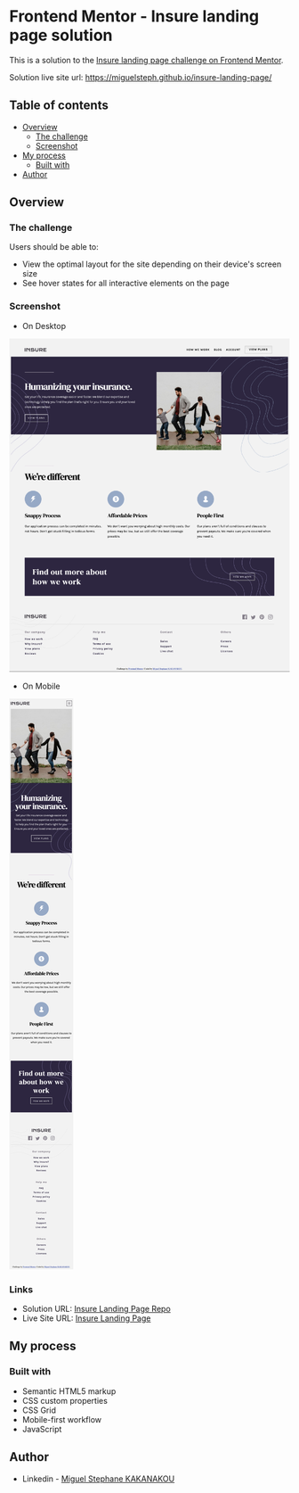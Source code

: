 # Frontend Mentor - Insure landing page solution

This is a solution to the [Insure landing page challenge on Frontend Mentor](https://www.frontendmentor.io/challenges/insure-landing-page-uTU68JV8). 

Solution live site url: https://miguelsteph.github.io/insure-landing-page/

## Table of contents

- [Overview](#overview)
  - [The challenge](#the-challenge) 
  - [Screenshot](#screenshot)
- [My process](#my-process)
  - [Built with](#built-with)
- [Author](#author)

## Overview

### The challenge

Users should be able to:

- View the optimal layout for the site depending on their device's screen size
- See hover states for all interactive elements on the page

### Screenshot

* On Desktop

![](./screenshots/Screenshot_desktop.png)

* On Mobile

![](./screenshots/Screenshot_phone.png)


### Links

- Solution URL: [Insure Landing Page Repo](https://github.com/MiguelSteph/insure-landing-page)
- Live Site URL: [Insure Landing Page](https://miguelsteph.github.io/insure-landing-page/)

## My process

### Built with

- Semantic HTML5 markup
- CSS custom properties
- CSS Grid
- Mobile-first workflow
- JavaScript

## Author

- Linkedin - [Miguel Stephane KAKANAKOU](https://www.linkedin.com/in/kakanakou-miguel/)
